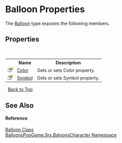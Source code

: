 # Balloon Properties
 

The <a href="6d8cfa41-6ff7-480d-015c-09baf57e5553">Balloon</a> type exposes the following members.


## Properties
&nbsp;<table><tr><th></th><th>Name</th><th>Description</th></tr><tr><td>![Public property](media/pubproperty.gif "Public property")</td><td><a href="9fe61eed-77cb-ad8e-79e3-aa0b52825833">Color</a></td><td>
Gets or sets Color property.</td></tr><tr><td>![Public property](media/pubproperty.gif "Public property")</td><td><a href="f7c3030a-7e70-ede5-2de5-945c96528b01">Symbol</a></td><td>
Gets or sets Symbol property.</td></tr></table>&nbsp;
<a href="#balloon-properties">Back to Top</a>

## See Also


#### Reference
<a href="6d8cfa41-6ff7-480d-015c-09baf57e5553">Balloon Class</a><br /><a href="2ce275d7-e3b7-787c-a4f8-8792ae02ea73">BalloonsPopGame.Srs.BaloonsCharacter Namespace</a><br />